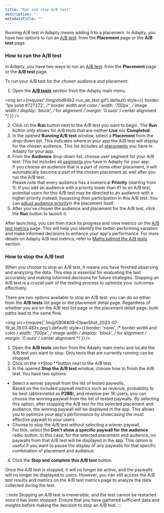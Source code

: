 ```yaml
---
title: "Run and stop A/B test"
description: ""
metadataTitle: ""
---
```


Running A/B test in Adapty means adding it to a placement. In Adapty, you have two options to run an [A/B test](ab-tests): from the **Placement** page or the **A/B test** page.

### How to run the A/B test

In Adapty, you have two ways to run an [A/B test](ab-tests): from the **Placement** page or the **A/B test** page.

To run your A/B test for the chosen audience and placement:

1. Open the [**A/B tests**](ab-tests) section from the Adapty main menu.

   
<img
  src={require('./img/ebd94b2-run_ab_test.gif').default}
  style={{
    border: '1px solid #727272', /* border width and color */
    width: '700px', /* image width */
    display: 'block', /* for alignment */
    margin: '0 auto' /* center alignment */
  }}
/>



2. Click on the **Run** button next to the A/B test you want to begin. The **Run** button only shows for A/B tests that are neither **Live** nor **Completed**.
3. In the opened **Running A/B test** window, select a **Placement** from the drop-down list. This indicates where in your app the A/B test will display for the chosen audience. This list includes all [placements](placements)  you have in Adapty for your app.
4. From the **Audience** drop-down list, choose user segment for your A/B test. This list includes all [segments](segments) you have in Adapty for your app.  
   If you choose an audience that is a part of some other placement, it will automatically become a part of the chosen placement as well after you run the A/B test.  
   Please note that every audience has a numerical **Priority** (starting from 1). If you add an audience with a priority lower than #1 to an A/B test, potential users for this A/B test may be directed to an audience with a higher priority instead, bypassing their participation in this A/B test. You can [adjust audience priority](change-audience-priority)in the placement itself.
5. After you've chosen the audience and placement for the A/B test, click the **Run** button to launch it. 

After launching, you can then track its progress and view metrics on the [A/B test metrics](results-and-metrics) page. This will help you identify the better-performing variation and make informed decisions to enhance your app's performance. For more details on Adapty A/B test metrics, refer to [Maths behind the A/B tests](maths-behind-it) section.

### How to stop the A/B test

When you choose to stop an A/B test, it means you have finished observing and analyzing the data. This step is essential for evaluating the test accurately and making informed decisions for future strategies. Stopping an A/B test is a crucial part of the testing process to optimize your outcomes effectively.

There are two options available to stop an A/B test: you can do so either from the **A/B tests** list page or the placement detail page. Regardless of whether you are on the A/B test list page or the placement detail page, both paths lead to the same flow.


<img
  src={require('./img/5906809-CleanShot_2023-07-19_at_18.03.482x.png').default}
  style={{
    border: 'none', /* border width and color */
    width: '700px', /* image width */
    display: 'block', /* for alignment */
    margin: '0 auto' /* center alignment */
  }}
/>





1. Open the **A/B tests** section from the Adapty main menu and locate the A/B test you want to stop. Only tests that are currently running can be stopped.
2. Click on the **Stop **button next to the A/B test.
3. In the opened **Stop the A/B test** window, choose how to finish the A/B test. You have two options:

- Select a winner paywall from the list of tested paywalls.  
  Based on the included paywall metrics such as revenue, probability to be best (abbreviated as **P2BB**), and revenue per 1K users, you can choose the winning paywall from the list of tested paywalls. By selecting this option, after stopping the A/B test for the selected placement and audience, the winning paywall will be displayed in the app. This allows you to optimize your app's performance by showcasing the most effective paywall to your users.
- Choose to stop the A/B test without selecting a winner paywall.  
  For this, select the **Don't show a specific paywall for the audience** radio-button. In this case, for the selected placement and audience, no paywalls from that A/B test will be displayed in the app. This option is useful if you want to pause the display of any paywalls for that specific combination of placement and audience.

4. Click the **Stop and complete this A/B test** button.

Once the A/B test is stopped, it will no longer be active, and the paywalls will no longer be displayed to users. However, you can still access the A/B test results and metrics on the A/B test metrics page to analyze the data collected during the test.

:::note
Stopping an A/B test is irreversible, and the test cannot be restarted once it has been stopped. Ensure that you have gathered sufficient data and insights before making the decision to stop an A/B test.
:::